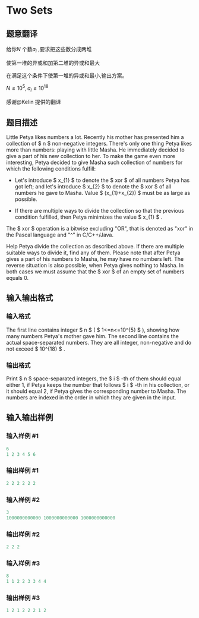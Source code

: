 # Two Sets

## 题意翻译

给你$N$ 个数$a_i$ ,要求把这些数分成两堆

使第一堆的异或和加第二堆的异或和最大

在满足这个条件下使第一堆的异或和最小,输出方案。

$N\le10^5,a_i\le10^{18}$

感谢@Kelin 提供的翻译

## 题目描述

Little Petya likes numbers a lot. Recently his mother has presented him a collection of $ n $ non-negative integers. There's only one thing Petya likes more than numbers: playing with little Masha. He immediately decided to give a part of his new collection to her. To make the game even more interesting, Petya decided to give Masha such collection of numbers for which the following conditions fulfill:

- Let's introduce $ x_{1} $ to denote the $ xor $ of all numbers Petya has got left; and let's introduce $ x_{2} $ to denote the $ xor $ of all numbers he gave to Masha. Value $ (x_{1}+x_{2}) $ must be as large as possible.

- If there are multiple ways to divide the collection so that the previous condition fulfilled, then Petya minimizes the value $ x_{1} $ .

The $ xor $ operation is a bitwise excluding "OR", that is denoted as "xor" in the Pascal language and "^" in C/C++/Java.

Help Petya divide the collection as described above. If there are multiple suitable ways to divide it, find any of them. Please note that after Petya gives a part of his numbers to Masha, he may have no numbers left. The reverse situation is also possible, when Petya gives nothing to Masha. In both cases we must assume that the $ xor $ of an empty set of numbers equals 0.

## 输入输出格式

### 输入格式

The first line contains integer $ n $ ( $ 1<=n<=10^{5} $ ), showing how many numbers Petya's mother gave him. The second line contains the actual space-separated numbers. They are all integer, non-negative and do not exceed $ 10^{18} $ .

### 输出格式

Print $ n $ space-separated integers, the $ i $ -th of them should equal either 1, if Petya keeps the number that follows $ i $ -th in his collection, or it should equal 2, if Petya gives the corresponding number to Masha. The numbers are indexed in the order in which they are given in the input.

## 输入输出样例

### 输入样例 #1

```cpp
6
1 2 3 4 5 6

```
### 输出样例 #1

```cpp
2 2 2 2 2 2

```
### 输入样例 #2

```cpp
3
1000000000000 1000000000000 1000000000000

```
### 输出样例 #2

```cpp
2 2 2

```
### 输入样例 #3

```cpp
8
1 1 2 2 3 3 4 4

```
### 输出样例 #3

```cpp
1 2 1 2 2 2 1 2

```
